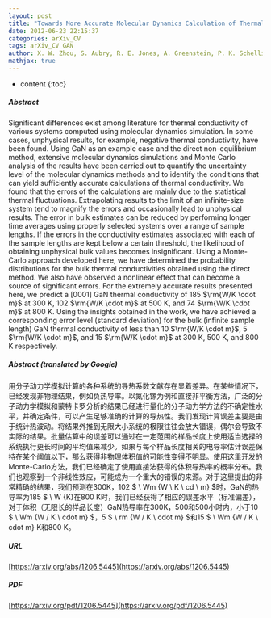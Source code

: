 ```yaml
---
layout: post
title: "Towards More Accurate Molecular Dynamics Calculation of Thermal Conductivity. Case Study: GaN Bulk Crystals"
date: 2012-06-23 22:15:37
categories: arXiv_CV
tags: arXiv_CV GAN
author: X. W. Zhou, S. Aubry, R. E. Jones, A. Greenstein, P. K. Schelling
mathjax: true
---
```


* content
{:toc}

##### Abstract
Significant differences exist among literature for thermal conductivity of various systems computed using molecular dynamics simulation. In some cases, unphysical results, for example, negative thermal conductivity, have been found. Using GaN as an example case and the direct non-equilibrium method, extensive molecular dynamics simulations and Monte Carlo analysis of the results have been carried out to quantify the uncertainty level of the molecular dynamics methods and to identify the conditions that can yield sufficiently accurate calculations of thermal conductivity. We found that the errors of the calculations are mainly due to the statistical thermal fluctuations. Extrapolating results to the limit of an infinite-size system tend to magnify the errors and occasionally lead to unphysical results. The error in bulk estimates can be reduced by performing longer time averages using properly selected systems over a range of sample lengths. If the errors in the conductivity estimates associated with each of the sample lengths are kept below a certain threshold, the likelihood of obtaining unphysical bulk values becomes insignificant. Using a Monte-Carlo approach developed here, we have determined the probability distributions for the bulk thermal conductivities obtained using the direct method. We also have observed a nonlinear effect that can become a source of significant errors. For the extremely accurate results presented here, we predict a [0001] GaN thermal conductivity of 185 $\rm{W/K \cdot m}$ at 300 K, 102 $\rm{W/K \cdot m}$ at 500 K, and 74 $\rm{W/K \cdot m}$ at 800 K. Using the insights obtained in the work, we have achieved a corresponding error level (standard deviation) for the bulk (infinite sample length) GaN thermal conductivity of less than 10 $\rm{W/K \cdot m}$, 5 $\rm{W/K \cdot m}$, and 15 $\rm{W/K \cdot m}$ at 300 K, 500 K, and 800 K respectively.

##### Abstract (translated by Google)
用分子动力学模拟计算的各种系统的导热系数文献存在显着差异。在某些情况下，已经发现非物理结果，例如负热导率。以氮化镓为例和直接非平衡方法，广泛的分子动力学模拟和蒙特卡罗分析的结果已经进行量化的分子动力学方法的不确定性水平，并确定条件，可以产生足够准确的计算的导热性。我们发现计算误差主要是由于统计热波动。将结果外推到无限大小系统的极限往往会放大错误，偶尔会导致不实际的结果。批量估算中的误差可以通过在一定范围的样品长度上使用适当选择的系统执行更长时间的平均值来减少。如果与每个样品长度相关的电导率估计误差保持在某个阈值以下，那么获得非物理体积值的可能性变得不明显。使用这里开发的Monte-Carlo方法，我们已经确定了使用直接法获得的体积导热率的概率分布。我们也观察到一个非线性效应，可能成为一个重大的错误的来源。对于这里提出的非常精确的结果，我们预测在300K，102 $ \ Wm {W \ K \ cd \ m} $时，GaN的热导率为185 $ \ W {K}在800 K时，我们已经获得了相应的误差水平（标准偏差），对于体积（无限长的样品长度）GaN热导率在300K，500和500小时内，小于10 $ \ Wm {W / K \ cdot m} $，5 $ \ rm {W / K \ cdot m} $和15 $ \ Wm {W / K \ cdot m} K和800 K。

##### URL
[https://arxiv.org/abs/1206.5445](https://arxiv.org/abs/1206.5445)

##### PDF
[https://arxiv.org/pdf/1206.5445](https://arxiv.org/pdf/1206.5445)


